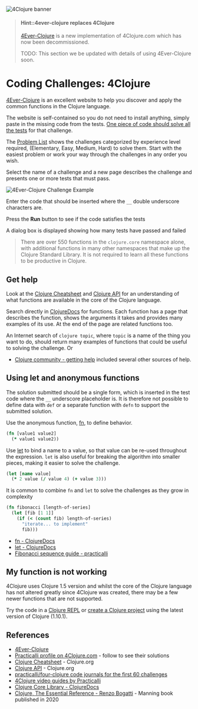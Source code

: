 ![4Clojure banner](https://raw.githubusercontent.com/practicalli/graphic-design/live/banners/4clojure-banner.png)

> #### Hint::4ever-clojure replaces 4Clojure
> [4Ever-Clojure](https://4clojure.oxal.org/) is a new implementation of 4Clojure.com which has now been decommissioned.
>
> TODO: This section we be updated with details of using 4Ever-Clojure soon.


# Coding Challenges: 4Clojure
[4Ever-Clojure](https://4clojure.oxal.org/) is an excellent website to help you discover and apply the common functions in the Clojure language.

The website is self-contained so you do not need to install anything, simply paste in the missing code from the tests.  [One piece of code should solve all the tests](#using-let-and-anonymous-functions) for that challenge.

The [Problem List](https://4clojure.oxal.org/) shows the challenges categorized by experience level required, (Elementary, Easy, Medium, Hard) to solve them.  Start with the easiest problem or work your way through the challenges in any order you wish.

Select the name of a challenge and a new page describes the challenge and presents one or more tests that must pass.

![4Ever-Clojure Challenge Example](/images/4ever-clojure-challenge-example.png)

Enter the code that should be inserted where the `__` double underscore characters are.

Press the **Run** button to see if the code satisfies the tests

A dialog box is displayed showing how many tests have passed and failed


> There are over 550 functions in the `clojure.core` namespace alone, with additional functions in many other namespaces that make up the Clojure Standard Library.  It is not required to learn all these functions to be productive in Clojure.

<!-- ## Before you start -->
<!-- Create a free account to be able to track your progress through the challenges. -->

<!-- Login to your account and visit the [Top 100 users](http://www.4clojure.com/users).  Select the Following tick-box next to a number of the top users.  Once a challenge is solved you will be able to see the solutions of those users you follow. -->

<!-- Alternatively, visit a specific user profile, e.g. [practicalli](www.4clojure.com/user/practicalli), and click follow so you can see their solutions. -->

<!-- ![Clojure code challenges - 4clojure.com top users](/images/clojure-code-challenges-4clojure-top-users.png) -->


## Get help
Look at the [Clojure Cheatsheet](https://clojure.org/api/cheatsheet) and [Clojure API](https://clojure.org/api/) for an understanding of what functions are available in the core of the Clojure language.

Search directly in [ClojureDocs](https://clojuredocs.org/core-library) for functions.  Each function has a page that describes the function, shows the arguments it takes and provides many examples of its use.  At the end of the page are related functions too.


An Internet search of `clojure topic`, where `topic` is a name of the thing you want to do, should return many examples of functions that could be useful to solving the challenge.  Or

* [Clojure community - getting help](https://practicalli.github.io/blog/posts/cloure-community-getting-help/) included several other sources of help.


## Using let and anonymous functions
The solution submitted should be a single form, which is inserted in the test code where the `__` underscore placeholder is.  It is therefore not possible to define data with `def` or a separate function with `defn` to support the submitted solution.

Use the anonymous function, [fn](), to define behavior.

```clojure
(fn [value1 value2]
  (* value1 value2))
```

Use [let](https://clojuredocs.org/clojure.core/let) to bind a name to a value, so that value can be re-used throughout the expression.  `let` is also useful for breaking the algorithm into smaller pieces, making it easier to solve the challenge.

```clojure
(let [name value]
  (* 2 value (/ value 4) (+ value 3)))
```

It is common to combine `fn` and `let` to solve the challenges as they grow in complexity

```clojure
(fn fibonacci [length-of-series]
  (let [fib [1 1]]
    (if (< (count fib) length-of-series)
      "iterate... to implement"
      fib)))
```

* [fn - ClojureDocs](https://clojuredocs.org/clojure.core/fn)
* [let - ClojureDocs](https://clojuredocs.org/clojure.core/let)
* [Fibonacci sequence guide - practicalli](https://github.com/practicalli/four-clojure/blob/master/src/four_clojure/026_fibonacci_sequence.clj)


## My function is not working
4Clojure uses Clojure 1.5 version and whilst the core of the Clojure language has not altered greatly since 4Clojure was created, there may be a few newer functions that are not supported.

Try the code in a [Clojure REPL](/clojure-cli/rebel-repl/) or [create a Clojure project](/clojure-cli/create-projects.md) using the latest version of Clojure (1.10.1).


## References
* [4Ever-Clojure](https://4clojure.oxal.com/)
* [Practicalli profile on 4Clojure.com](http://www.4clojure.com/user/practicalli) - follow to see their solutions
* [Clojure Cheatsheet](https://clojure.org/api/cheatsheet) - Clojure.org
* [Clojure API](https://clojure.github.io/clojure/) - Clojure.org
* [practicalli/four-clojure code journals for the first 60 challenges](https://github.com/practicalli/four-clojure/)
* [4Clojure video guides by Practicalli](https://www.youtube.com/playlist?list=PLpr9V-R8ZxiDB_KGrbliCsCUrmcBvdW16)
* [Clojure Core Library - ClojureDocs](https://clojuredocs.org/core-library)
* [Clojure, The Essential Reference - Renzo Bogatti](https://www.manning.com/books/clojure-the-essential-reference) - Manning book published in 2020
